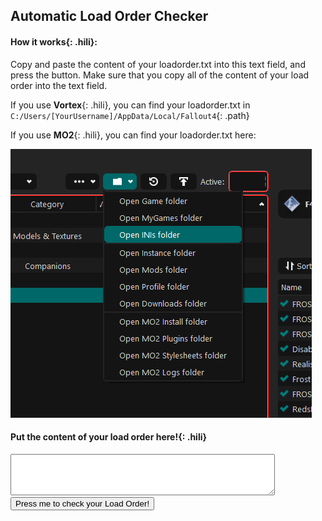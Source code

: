 
## Automatic Load Order Checker

#### **How it works**{: .hili}:
Copy and paste the content of your loadorder.txt into this text field, and press the button.
Make sure that you copy all of the content of your load order into the text field.

If you use **Vortex**{: .hili}, you can find your loadorder.txt in `C:/Users/[YourUsername]/AppData/Local/Fallout4`{: .path}

If you use **MO2**{: .hili}, you can find your loadorder.txt here:

![MO2 LO location](./assets/images/mo2_load_order_location.png)


#### **Put the content of your load order here!**{: .hili}

<textarea id="loadordertxt" name="txtBody" rows="4" cols="50" style="color:black"></textarea>
<input id="clickMe" type="button" value="Press me to check your Load Order!" onclick="checkLoadOrder();" style="color:black" />

<div id="content"></div>

<script>

  const required_plugins = ['Unofficial Fallout 4 Patch.esp', 'FROST.esp', 'FROSTmoreDoors.esp', 'RedsFrostFixes.esp', 'FrostNukaWorld.esp', 'aFrostMod.esp', 'FROST - UFO4P Patch.esp', 'FROST Feral Fix.esp', 'FCF_Main.esp', 'FCF_Previsibines.esp', 'FCF_PrevisibinesDoors.esp', 'FCF_PrevisibinesNW.esp']

  const not_recommended_plugins = ['Realistic Survival Damage.esp', 'CraftingFramework.esp', 'Buildable_PAFrames.esp', 'WeightlessJunk.esp', 'More Power Armour Mods SPA.esp', 'MK_Agony.esp', 'Feral Ghoul Bite Skills.esp', 'SolarPower.esp', 'Safe SSEx.esp', 'SSEX.esp', 'Water Purification Stations.esp', 'CraftableAmmo.esp', 'CraftableAmmo_plus.esp', 'Insignificant Object Remover.esp'];

  const bad_plugins = ['FROST-More Armor Slots.esp', 'FROST - Backpack agility fix.esp', 'FROST - Blight Brew Fix.esp', 'Frost - NewGame.esp', 'Jacq-FROST-CK-base.esp', 'Jacq-FROST-NoMods.esp', 'Jacq-FROST.esp', 'RRTV_FROST_EleanorRestored.esp', 'FROST - Fungal Purge Patch.esp', 'FROST - Fungal Purge Patch Chemist Edition.esp', 'FrostMasksAndHelmets.esp', 'FROST_NPCs-No-Ammo-Use.esp', 'FROST_SimplifiedSorting_NPCs-No-Ammo-Use.esp', 'Moneyswap.esp', 'FROST - Fungal Purge fix.esp', 'Frost Water Patch.esp', 'shep 4thdoor.esp', 'FrostACOBetterArmors.esp', 'xx_FrostAndAgony.esp', 'Ozzy.esp', 'FROST Alliance Fix.esp', 'CannibalWithSanity.esp', 'Frost Buggs Bunny.esp', 'Craftable Liquor Original.esp', 'Frosty Cazador.esp', 'FrostFungalStew.esp', 'Frost Fatigues 2.0.esp', 'Federation Hostile.esp', 'Friendly Alliance Hostle Federation.esp', 'Friendly Cannibals Hostile Federation.esp', 'Friendly Remnants.esp', 'Friendly Themis Hostile Federation.esp', 'FROST Fusion Core Rebalance.esp', 'Chill Weapon Weights.esp', 'Frost Hunter.esp', 'Power Helmet Rad Patch.esp', 'FrostLoneWandererWithSettlements.esp', 'FrostIsAgony.esp', 'FrostWarning.esp', 'Water Filter Not Junk.esp', 'Frost Weaver.esp', 'FungalPurgeEdit.esp', 'FROST-MoreVoices.esp.3.esp', 'FROST - KrebsAK Patch.esp', 'Frost Wastland guide replacer name changes.esp', 'ZygsFrostStart.esp', 'Grhk_FROST_VIS-G_GMTBottle_Patch_v1.3.esp', 'FROSTfix.esp', 'frostdiamondremoval.esp', 'FROST_WorkshopPatch.esp', 'FROSTIntPR.esp', 'FROSTIntPR_MoreDoors.esp', 'FROSTIntPR_NW.esp', 'FROSTIntPR_UIL.esp', 'FROSTExtPR.esp', 'FROSTExtPR_NW.esp', 'FROSTExtPR_UEL.esp'];

  const incompatible_plugins = ['ArmorKeywords.esm', 'DLCUltraHighResolution.esm', 'Armorsmith Extended.esp', 'Weaponsmith Extended 2.esp', 'Better Locational Damage.esp', 'Fallout 4 NPC Scaling and Enemy Buff 1.0.esp', 'BLD - Leveled Lists - DLC.esp', 'Crafting Mastery.esp', 'Better Locational Damage - DLC_Automatron.esp', 'Better Locational Damage - DLC_WWorkshop.esp', 'Better Locational Damage - DLC_Nuka_World.esp', 'Better Locational Damage - DLC_Far_Harbor.esp', 'Loads of Ammo - Leveled Lists.esp', 'Killable Children.esp', 'Gas Mask ArmorKeywords.esp', 'Gas Mask NPC.esp', 'RaiderOverhaul.esp', 'WeightlessMods.esp', 'Better Locational Damage - Ghoul Edition.esp', 'Better Locational Damage.esp', 'UnbogusNPCScaling.esp', 'UnbogusFallout.esp', 'MK_Agony.esp', 'Better Perks.esp', 'WeightlessSpecialAmmo.esp', 'TacticalTablet_Pip-BoyFlashlight.esp', 'Agony_IAF_Patch.esp', 'Z_Horizon.esp', 'Z_Architect_EnhancedSettlements.esp', 'Z_Architect_EnhancedSettlements_DLC.esp', 'Z_Architect_Extras.esp', 'Z_Architect_HomePlate.esp', 'Z_BlurRemoval.esp', 'Z_CameraAddon.esp', 'Z_Extras.esp', 'Z_Horizon_DEFUI.esp', 'Z_Horizon_DEFUI_MenusOnly.esp', 'Z_Horizon_Desolation.esp', 'Z_Horizon_Mode_Scavenger.esp', 'Z_Horizon_Optional_ShortNaming.esp', 'Z_Horizon_StrictCarryWeight.esp', 'Z_Horizon_Timescale.esp', 'Z_Horizon_WeaponPack01.esp', 'Z_SettlementLimits.esp', 'Z_Horizon_DLC_Automatron.esp', 'Z_Horizon_DLC_FarHarbor.esp', 'Z_Horizon_DLC_Nuka.esp', 'Z_Horizon_DLC_Workshop01.esp', 'Z_Horizon_DLC_Workshop02.esp', 'Z_Horizon_DLC_Workshop03.esp', 'EnhancedLightsandFX.esp', 'Wasteland Heroines Replacer All in One_2.0.esp', 'PRP.esp', 'PPF.esm', 'DamnApocalypse_CORE.esm', 'America Rising - A Tale of the Enclave.esp', 'DarkerNights.esp', 'SimSettlements.esm', 'SS2Extended.esp', 'LegendaryModification.esp', 'Companion Infinite Ammo.esp', 'StartMeUp.esp', 'W.A.T.Minutemen.esp', 'More Armor Slots - All Dlc.esp', 'More Armor Slots.esp', 'BetterModDescriptions.esp', 'BetterModDescriptionsLite.esp', 'DeadlierDeathclaws.esp', 'CommonwealthChooksAndBunnies.esp', 'True Legendary Enemies.esp', 'CommonwealthCritters.esp', 'CommonwealthCritters - Both DLC.esp', 'CommonwealthCritters - Far Harbor.esp', 'CommonwealthCritters - Nuka World.esp', 'WorldwideGhoulsV400.esl', 'WorldwideGhoulsV400.esp', 'Give Me That Bottle.esp', 'moreuniques.esp', 'lovingcait.esp', 'lovingpiper.esp', 'busty grrl.esp', 'lovingcurie.esp', 'automatron protectrons expanded.esp', 'angler.esp', 'the deadly commonwealth expansion.esp', 'buffed minutemen.esp', 'ConcealedArmor.esm', 'Pip-Boy Flashlight.esp', 'Live Dismemberment - Brutal.esp', 'Live Dismemberment - Insane-o.esp', 'Live Dismemberment - Liebermode.esp', 'Live Dismemberment - Mental.esp', 'Live Dismemberment - Mind-Blowing.esp', 'Live Dismemberment - POSTAL.esp', 'Live Dismemberment - Regular.esp', 'BetterCompanions.esp', 'AWKCR - Mod Power Armor Engine Glitch Fix.esp', 'ENBLightsHDRPatch.esp']


  function removeAllHtmlChildNodes(parent){
    while (parent.firstChild) {
        parent.removeChild(parent.firstChild);
    }
  }


  function myPrint(output_list, title, message) {
      if(output_list.length == 0){
        return
      }
      var p = document.createElement("p");
      let heading = document.createElement('h2');
      heading.innerHTML = title;
      let description = document.createElement('h5');
      description.innerHTML = message;
      p.appendChild(heading)
      p.appendChild(description)
      output_list.forEach(plugin => {
              let t = document.createElement("p")
              t.innerHTML = plugin;
              p.appendChild(t)})
      document.getElementById("content").appendChild(p);
  }


  function checkForCCmods(plugin_list){
    result_list = [];
    plugin_list.forEach(plugin => {if (plugin.startsWith("cc")){result_list.push(plugin)}});
    return result_list;
  }

  function checkForMissingPlugins(plugin_list, check_list){
      result_list = [];
      check_list.forEach(plugin => {if (!plugin_list.includes(plugin)){result_list.push(plugin)}});
      return result_list;
  }

  function checkForExistingPlugins(plugin_list, check_list){
      result_list = [];
      check_list.forEach(plugin => {if (plugin_list.includes(plugin)){result_list.push(plugin)}});
      return result_list;
  }


  function checkFrostPluginOrder(plugin_list){
    result_list = [];
    for(let i = 0; i < plugin_list.indexOf("FROST.esp"); i++){
        let plugin = plugin_list[i];
        pluginS = plugin.toLowerCase()
        if (pluginS.includes("frost") || pluginS.includes("rff")){
          result_list.push(plugin)
        }
    }
    return result_list;
  }

    function checkPluginOrder(plugin_list, check_list){
      result_list = [];
      for (let i = 0; i < check_list.length-1; i++){
          let plugin1 = check_list[i];
          let plugin2 = check_list[i+1];
          let pl1 = plugin_list.indexOf(plugin1);
          let pl2 = plugin_list.indexOf(plugin2);
          if (pl1 < 0 || pl2 < 0){
            continue
          }
          if (pl1 > pl2){
            result_list.push(plugin1);
          }
      }
      return result_list
  }


  function checkLoadOrder(){
    removeAllHtmlChildNodes(document.getElementById("content"))
    var load_order_text = document.getElementById('loadordertxt').value;
    const plugins = load_order_text.split('\n');
    if (plugins.length <= 2){
      return;
    }
    const found_cc_plugins = checkForCCmods(plugins);
    const found_missing_plugins = checkForMissingPlugins(plugins, required_plugins);
    const found_incompatible_plugins = checkForExistingPlugins(plugins, incompatible_plugins);
    const found_bad_plugins = checkForExistingPlugins(plugins, bad_plugins);
    const found_not_recommended_plugins = checkForExistingPlugins(plugins, not_recommended_plugins);
    const found_wrong_order_plugins =  checkPluginOrder(plugins, required_plugins);
    const found_wrong_order_frost_plugins = checkFrostPluginOrder(plugins, required_plugins);

    const cc_description = "Creation Club Content is often incompatible with FROST, immersion-breaking or needs a patch. There are currently no patches for CC content for FROST. Please remove all CC mods, unless they add paint for Power Armor, Armors or Weapons.";
    myPrint(found_cc_plugins, "Creation Club Content", cc_description);
    const missing_description = "You are missing the following plugins. Please install them and put them into the right spot in your load order!";
    myPrint(found_missing_plugins, "Missing Plugins", missing_description);
    const incompatible_description = "You are using mods that are incompatible with FROST. Please remove them!";
    myPrint(found_incompatible_plugins, "Incompatible Plugins", incompatible_description);
    const problematic_description = "The following plugins are problematic and should also be removed";
    myPrint(found_bad_plugins, "Problematic Plugins", problematic_description);
    const not_recommended_description = "The following plugins are not-recommended to be used with FROST, as they either need a patch that is way to complicated to make, or they do or add things that are already present in FROST.";
    myPrint(found_not_recommended_plugins, "Not-Recommended Plugins", not_recommended_description);
    const wrong_order_description = "The following plugins are sorted wrong. Please check the Load Order section to make sure that they are sorted correctly!";
    myPrint(found_wrong_order_plugins, "Following Plugins are sorted wrong", wrong_order_description);
    const wrong_order_frost_description = "All FROST mods need to be loaded AFTER FROST.esp! The following FROST mods are not loaded after FROST.esp:";
    myPrint(found_wrong_order_frost_plugins, "FROST Plugins are sorted wrong", wrong_order_frost_description);

}
</script>

